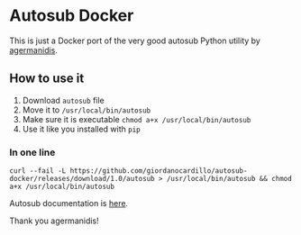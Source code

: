 # Autosub Docker

This is just a Docker port of the very good autosub Python utility by [agermanidis](https://github.com/agermanidis/autosub).


## How to use it

1. Download `autosub` file
2. Move it to `/usr/local/bin/autosub`
3. Make sure it is executable `chmod a+x /usr/local/bin/autosub`
4. Use it like you installed with `pip`

### In one line

```
curl --fail -L https://github.com/giordanocardillo/autosub-docker/releases/download/1.0/autosub > /usr/local/bin/autosub && chmod a+x /usr/local/bin/autosub
```

Autosub documentation is [here](https://github.com/agermanidis/autosub).

Thank you agermanidis!
